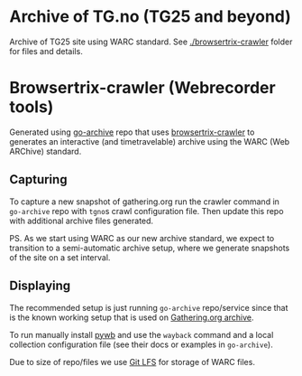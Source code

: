 # Archive of TG.no (TG25 and beyond)

Archive of TG25 site using WARC standard. See [./browsertrix-crawler](browsertrix-crawler) folder for files and details.

# Browsertrix-crawler (Webrecorder tools)

Generated using [go-archive](https://github.com/gathering/go-archive) repo that uses [browsertrix-crawler](https://github.com/webrecorder/browsertrix-crawler) to
generates an interactive (and timetravelable) archive using the WARC (Web
ARChive) standard.

## Capturing

To capture a new snapshot of gathering.org run the crawler command in
`go-archive` repo with `tgno`s crawl configuration file. Then update this repo
with additional archive files generated.

PS. As we start using WARC as our new archive standard, we expect to transition to
a semi-automatic archive setup, where we generate snapshots of the site on a
set interval.

## Displaying

The recommended setup is just running `go-archive` repo/service since that is
the known working setup that is used on [Gathering.org archive](https://archive.gathering.org).

To run manually install [pywb](https://github.com/webrecorder/pywb) and use the
`wayback` command and a local collection configuration file (see their docs or
examples in `go-archive`).

Due to size of repo/files we use [Git LFS](https://git-lfs.github.com/) for storage of WARC files.
